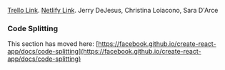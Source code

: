 [Trello Link](https://trello.com/b/aycpXH24/youtube-project).
[Netlify Link](https://eloquent-haibt-8fb093.netlify.app).
Jerry DeJesus, Christina Loiacono, Sara D'Arce

### Code Splitting

This section has moved here: [https://facebook.github.io/create-react-app/docs/code-splitting](https://facebook.github.io/create-react-app/docs/code-splitting)
